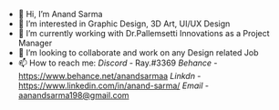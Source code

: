 - 👋 Hi, I’m Anand Sarma
- 👀 I’m interested in Graphic Design, 3D Art, UI/UX Design 
- 🌱 I’m currently working with Dr.Pallemsetti Innovations as a Project Manager
- 💞️ I’m looking to collaborate and work on any Design related Job
- 📫 How to reach me: 
*Discord* - Ray.#3369
*Behance* - https://www.behance.net/anandsarmaa
*Linkdn*  - https://www.linkedin.com/in/anand-sarma/
*Email*   - aanandsarma198@gmail.com

<!---
devsage16/devsage16 is a ✨ special ✨ repository because its `README.md` (this file) appears on your GitHub profile.
You can click the Preview link to take a look at your changes.
--->
